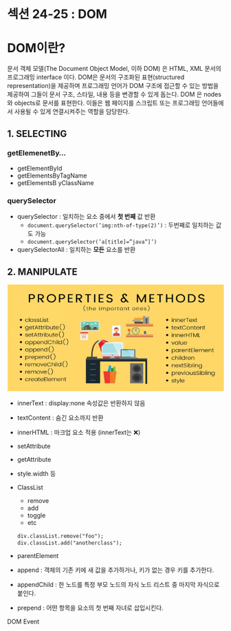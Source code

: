 # 섹션 24-25 : DOM

# DOM이란?

문서 객체 모델(The Document Object Model, 이하 DOM) 은 HTML, XML 문서의 프로그래밍 interface 이다. DOM은 문서의 구조화된 표현(structured representation)을 제공하며 프로그래밍 언어가 DOM 구조에 접근할 수 있는 방법을 제공하여 그들이 문서 구조, 스타일, 내용 등을 변경할 수 있게 돕는다. DOM 은 nodes와 objects로 문서를 표현한다. 이들은 웹 페이지를 스크립트 또는 프로그래밍 언어들에서 사용될 수 있게 연결시켜주는 역할을 담당한다.

## 1. SELECTING

### getElemenetBy…

- getElementById
- getElementsByTagName
- getElementsB  yClassName

### querySelector

- querySelector : 일치하는 요소 중에서 **첫 번째** 값 반환
    - `document.querySelector(’img:nth-of-type(2)’)` : 두번째로 일치하는 값도 가능
    - `document.querySelector(’a[title]=”java”]’)`
- querySelectorAll : 일치하는 **모든** 요소를 반환

## 2. MANIPULATE

![DOM MANIPULATE](/JavaScript/imgScreenshot/DOM.png)

- innerText : display:none 속성값은 반환하지 않음
- textContent : 숨긴 요소까지 반환
- innerHTML : 마크업 요소 적용 (innerText는 ❌)

- setAttribute
- getAttribute
- style.width 등

- ClassList
    - remove
    - add
    - toggle
    - etc
    
    ```
    div.classList.remove("foo");
    div.classList.add("anotherclass");
    ```
    
- parentElement
- append : 객체의 기존 키에 새 값을 추가하거나, 키가 없는 경우 키를 추가한다.
- appendChild : 한 노드를 특정 부모 노드의 자식 노드 리스트 중 마지막 자식으로 붙인다.
- prepend : 어떤 항목을 요소의 첫 번째 자녀로 삽입시킨다.

DOM Event